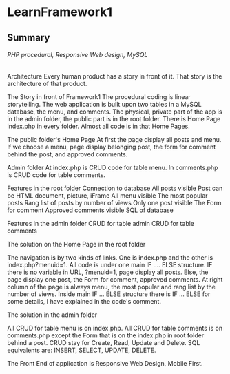 # LearnFramework1
## Summary
###### PHP procedural, Responsive Web design, MySQL

Architecture
Every human product has a story in front of it. That story is the architecture of that product.

The Story in front of Framework1
The procedural coding is linear storytelling. The web application is built upon two tables in a MySQL database, the menu, and comments.
The physical, private part of the app is in the admin folder, the public part is in the root folder. There is Home Page index.php in every folder. Almost all code is in that Home Pages.

The public folder's Home Page
At first the page display all posts and menu. If we choose a menu, page display belonging post, the form for comment behind the post, and approved comments.

Admin folder
At index.php is CRUD code for table menu. In comments.php is CRUD code for table comments.

Features in the root folder
Connection to database
All posts visible
Post can be HTML document, picture, iFrame
All menu visible
The most popular posts
Rang list of posts by number of views
Only one post visible
The Form for comment
Approved comments visible
SQL of database

Features in the admin folder
CRUD for table admin
CRUD for table comments

The solution on the Home Page in the root folder

The navigation is by two kinds of links. One is index.php and the other is index.php?menuid=1. 
All code is under one main IF .... ELSE structure. IF there is no variable in URL, ?menuid=1, page display all posts. Else, the page display one post, the Form for comment, approved comments.
At right column of the page is always menu, the most popular and rang list by the number of views.
Inside main IF ... ELSE structure there is IF ... ELSE for some details, I have explained in the code's comment.

The solution in the admin folder

All CRUD for table menu is on index.php. All CRUD for table comments is on comments.php except the Form that is on the index.php in root folder behind a post.
CRUD stay for Create, Read, Update and Delete. SQL equivalents are: INSERT, SELECT, UPDATE, DELETE. 

The Front End of application is Responsive Web Design, Mobile First.

